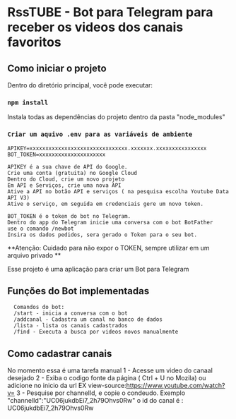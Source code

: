 # RssTUBE - Bot para Telegram para receber os videos dos canais favoritos

## Como iniciar o projeto

Dentro do diretório principal, você pode executar:

### `npm install`

Instala todas as dependências do projeto dentro da pasta "node_modules"


### `Criar um aquivo .env para as variáveis de ambiente`

```
APIKEY=xxxxxxxxxxxxxxxxxxxxxxxxxxxxxxx.xxxxxxx.xxxxxxxxxxxxxxxx
BOT_TOKEN=xxxxxxxxxxxxxxxxxxxxx
```
```
APIKEY é a sua chave de API do Google. 
Crie uma conta (gratuita) no Google Cloud 
Dentro do Cloud, crie um novo projeto
Em API e Serviços, crie uma nova API
Ative a API no botão API e serviços ( na pesquisa escolha Youtube Data API V3)
Ative o serviço, em seguida em credenciais gere um novo token.

BOT_TOKEN é o token do bot no Telegram.
Dentro do app do Telegram inicie uma conversa com o bot BotFather
use o comando /newbot 
Insira os dados pedidos, sera gerado o Token para o seu bot.
```
**Atenção: Cuidado para não expor o TOKEN, sempre utilizar em um arquivo privado **

Esse projeto é uma aplicação para criar um Bot para Telegram
## Funções do Bot implementadas
```
  Comandos do bot:
  /start - inicia a conversa com o bot
  /addcanal - Cadastra um canal no banco de dados
  /lista - lista os canais cadastrados
  /find - Executa a busca por videos novos manualmente
```
## Como cadastrar canais
No momento essa é uma tarefa manual
1 - Acesse um video do canaal desejado
2 - Exiba o codigo fonte da página ( Ctrl + U no Mozila) ou adicione no inicio da url  EX view-source:https://www.youtube.com/watch?v=
3 - Pesquise por channelId, e copie o condeudo. Exemplo
  "channelId":"UC06jukdbEi7_2h79Ohvs0Rw"
o id do canal é : UC06jukdbEi7_2h79Ohvs0Rw
